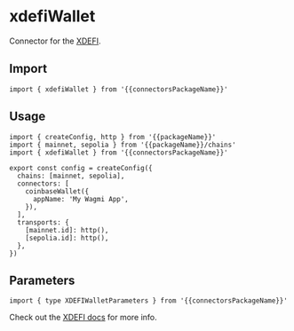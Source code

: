 <!-- <script setup>
const packageName = 'wagmi'
const connectorsPackageName = 'wagmi/connectors'
</script> -->

# xdefiWallet

Connector for the [XDEFI](https://github.com/XDeFi-tech/).

## Import

```ts-vue
import { xdefiWallet } from '{{connectorsPackageName}}'
```

## Usage

```ts-vue{3,8-10}
import { createConfig, http } from '{{packageName}}'
import { mainnet, sepolia } from '{{packageName}}/chains'
import { xdefiWallet } from '{{connectorsPackageName}}'

export const config = createConfig({
  chains: [mainnet, sepolia],
  connectors: [
    coinbaseWallet({
      appName: 'My Wagmi App',
    }),
  ],
  transports: {
    [mainnet.id]: http(),
    [sepolia.id]: http(),
  },
})
```

## Parameters

```ts-vue
import { type XDEFIWalletParameters } from '{{connectorsPackageName}}'
```

Check out the [XDEFI docs](https://docs.xdefi.io/docs/technical-documentation/xdefi-extension-integration) for more info.
